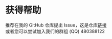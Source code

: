 # 获得帮助
推荐在我的 GitHub 仓库提出 Issue，这是仓库[链接](https://github.com/naranyinyun/Sirius-VuePress-Demo-Project/issues)  
或者您可以尝试加入我们的群组 (QQ) 480388122